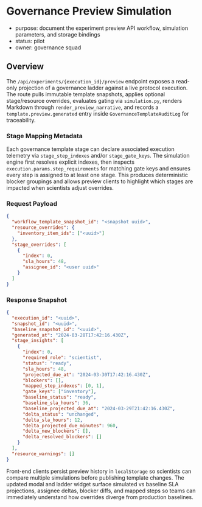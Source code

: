 # Governance Preview Simulation

- purpose: document the experiment preview API workflow, simulation parameters, and storage bindings
- status: pilot
- owner: governance squad

## Overview

The `/api/experiments/{execution_id}/preview` endpoint exposes a read-only projection of a governance ladder against a live protocol execution. The route pulls immutable template snapshots, applies optional stage/resource overrides, evaluates gating via `simulation.py`, renders Markdown through `render_preview_narrative`, and records a `template.preview.generated` entry inside `GovernanceTemplateAuditLog` for traceability.

### Stage Mapping Metadata

Each governance template stage can declare associated execution telemetry via `stage_step_indexes` and/or `stage_gate_keys`. The
simulation engine first resolves explicit indexes, then inspects `execution.params.step_requirements` for matching gate keys and
ensures every step is assigned to at least one stage. This produces deterministic blocker groupings and allows preview clients to
highlight which stages are impacted when scientists adjust overrides.

### Request Payload

```json
{
  "workflow_template_snapshot_id": "<snapshot uuid>",
  "resource_overrides": {
    "inventory_item_ids": ["<uuid>"]
  },
  "stage_overrides": [
    {
      "index": 0,
      "sla_hours": 48,
      "assignee_id": "<user uuid>"
    }
  ]
}
```

### Response Snapshot

```json
{
  "execution_id": "<uuid>",
  "snapshot_id": "<uuid>",
  "baseline_snapshot_id": "<uuid>",
  "generated_at": "2024-03-28T17:42:16.430Z",
  "stage_insights": [
    {
      "index": 0,
      "required_role": "scientist",
      "status": "ready",
      "sla_hours": 48,
      "projected_due_at": "2024-03-30T17:42:16.430Z",
      "blockers": [],
      "mapped_step_indexes": [0, 1],
      "gate_keys": ["inventory"],
      "baseline_status": "ready",
      "baseline_sla_hours": 36,
      "baseline_projected_due_at": "2024-03-29T21:42:16.430Z",
      "delta_status": "unchanged",
      "delta_sla_hours": 12,
      "delta_projected_due_minutes": 960,
      "delta_new_blockers": [],
      "delta_resolved_blockers": []
    }
  ],
  "resource_warnings": []
}
```

Front-end clients persist preview history in `localStorage` so scientists can compare multiple simulations before publishing template changes. The updated modal and ladder widget surface simulated vs baseline SLA projections, assignee deltas, blocker diffs, and mapped steps so teams can immediately understand how overrides diverge from production baselines.
